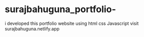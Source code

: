 # surajbahuguna_portfolio-
i developed this portfolio website using html css Javascript visit surajbahuguna.netlify.app
